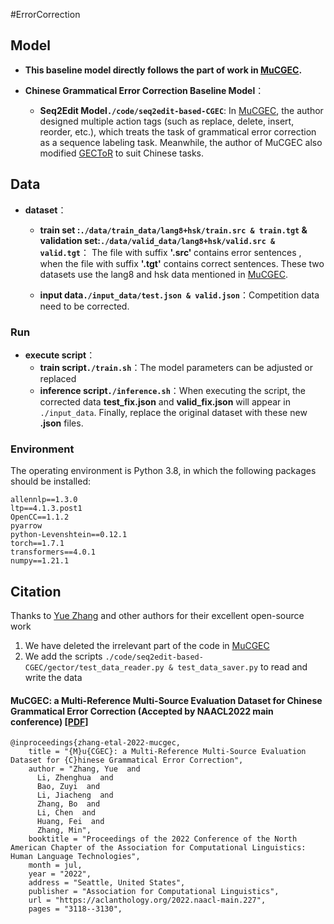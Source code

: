 #ErrorCorrection 


## Model
+ **This baseline model directly follows the part of work in [MuCGEC](https://aclanthology.org/2022.naacl-main.227.pdf).**

+ **Chinese Grammatical Error Correction Baseline Model**：
  + **Seq2Edit Model`./code/seq2edit-based-CGEC`**: In [MuCGEC](https://aclanthology.org/2022.naacl-main.227.pdf), the author designed multiple action tags (such as replace, delete, insert, reorder, etc.), which treats the task of grammatical error correction as a sequence labeling task. 
  Meanwhile, the author of MuCGEC also modified [GECToR](https://github.com/grammarly/gector) to suit Chinese tasks.
    


## Data
+ **dataset**：
  + **train set :`./data/train_data/lang8+hsk/train.src & train.tgt` & validation set:`./data/valid_data/lang8+hsk/valid.src & valid.tgt`**：
  The file with suffix <b>'.src' </b> contains error sentences , when the file with suffix <b>'.tgt'</b> contains correct sentences. These two datasets use the lang8 and hsk data mentioned in [MuCGEC](https://github.com/HillZhang1999/MuCGEC).

  + **input data`./input_data/test.json & valid.json`**：Competition data need to be corrected.
  

### Run
+ **execute script**：
  + **train script`./train.sh`**：The model parameters can be adjusted or replaced
  + **inference script`./inference.sh`**：When executing the script, the corrected data <b>test_fix.json</b> and <b>valid_fix.json</b> will appear in `./input_data`. Finally, replace the original dataset with these new <b>.json</b> files.



### Environment


The operating environment is Python 3.8, in which the following packages should be installed:
```
allennlp==1.3.0
ltp==4.1.3.post1
OpenCC==1.1.2
pyarrow
python-Levenshtein==0.12.1
torch==1.7.1
transformers==4.0.1
numpy==1.21.1
```

## Citation

Thanks to [Yue Zhang](yzhang21@stu.suda.edu) and other authors for their excellent open-source work

1. We have deleted the irrelevant part of the code in [MuCGEC](https://github.com/HillZhang1999/MuCGEC)
2. We add the scripts `./code/seq2edit-based-CGEC/gector/test_data_reader.py & test_data_saver.py` to read and write the data

#### MuCGEC: a Multi-Reference Multi-Source Evaluation Dataset for Chinese Grammatical Error Correction (Accepted by NAACL2022 main conference) [[PDF]](https://aclanthology.org/2022.naacl-main.227.pdf)

```
@inproceedings{zhang-etal-2022-mucgec,
    title = "{M}u{CGEC}: a Multi-Reference Multi-Source Evaluation Dataset for {C}hinese Grammatical Error Correction",
    author = "Zhang, Yue  and
      Li, Zhenghua  and
      Bao, Zuyi  and
      Li, Jiacheng  and
      Zhang, Bo  and
      Li, Chen  and
      Huang, Fei  and
      Zhang, Min",
    booktitle = "Proceedings of the 2022 Conference of the North American Chapter of the Association for Computational Linguistics: Human Language Technologies",
    month = jul,
    year = "2022",
    address = "Seattle, United States",
    publisher = "Association for Computational Linguistics",
    url = "https://aclanthology.org/2022.naacl-main.227",
    pages = "3118--3130",
```
